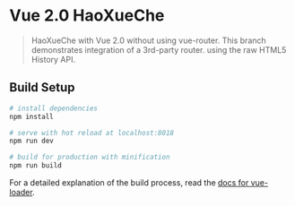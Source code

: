 # Vue 2.0 HaoXueChe

> HaoXueChe with Vue 2.0 without using vue-router. This branch demonstrates integration of a 3rd-party router. using the raw HTML5 History API.

## Build Setup

``` bash
# install dependencies
npm install

# serve with hot reload at localhost:8018
npm run dev

# build for production with minification
npm run build
```

For a detailed explanation of the build process, read the [docs for vue-loader](http://vuejs.github.io/vue-loader).
